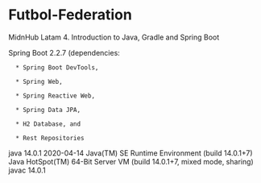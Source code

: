 # Futbol-Federation
MidnHub Latam 4. Introduction to Java, Gradle and Spring Boot

Spring Boot 2.2.7 (dependencies:

      * Spring Boot DevTools,
      
      * Spring Web, 
      
      * Spring Reactive Web,
      
      * Spring Data JPA, 
      
      * H2 Database, and
      
      * Rest Repositories
      
java 14.0.1 2020-04-14
Java(TM) SE Runtime Environment (build 14.0.1+7)
Java HotSpot(TM) 64-Bit Server VM (build 14.0.1+7, mixed mode, sharing)
javac 14.0.1
